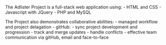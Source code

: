The Adlister Project is a full-stack web application using:
	- HTML and CSS
	- Javascript with JQuery
	- PHP and MySQL

The Project also demonstrates collaborative abilities:
	- managed workflow and project delagation
	- gitHub:
		- sync project development and progression
		- track and merge updates
		- handle conflicts
	- effective team communication via gitHub, email and face-to-face